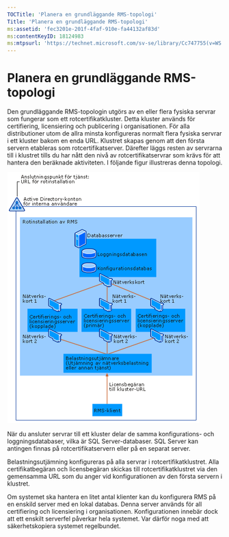 ```yaml
---
TOCTitle: 'Planera en grundläggande RMS-topologi'
Title: 'Planera en grundläggande RMS-topologi'
ms:assetid: 'fec3201e-201f-4faf-910e-fa44132af83d'
ms:contentKeyID: 18124983
ms:mtpsurl: 'https://technet.microsoft.com/sv-se/library/Cc747755(v=WS.10)'
---
```


Planera en grundläggande RMS-topologi
=====================================

Den grundläggande RMS-topologin utgörs av en eller flera fysiska servrar som fungerar som ett rotcertifikatkluster. Detta kluster används för certifiering, licensiering och publicering i organisationen. För alla distributioner utom de allra minsta konfigureras normalt flera fysiska servrar i ett kluster bakom en enda URL. Klustret skapas genom att den första servern etableras som rotcertifikatserver. Därefter läggs resten av servrarna till i klustret tills du har nått den nivå av rotcertifikatservrar som krävs för att hantera den beräknade aktiviteten. I följande figur illustreras denna topologi.

![](images/Cc747755.a3332719-4d25-4694-a89a-7c31fd97ca3b(WS.10).gif)

När du ansluter servrar till ett kluster delar de samma konfigurations- och loggningsdatabaser, vilka är SQL Server-databaser. SQL Server kan antingen finnas på rotcertifikatservern eller på en separat server.

Belastningsutjämning konfigureras på alla servrar i rotcertifikatklustret. Alla certifikatbegäran och licensbegäran skickas till rotcertifikatklustret via den gemensamma URL som du anger vid konfigurationen av den första servern i klustret.

Om systemet ska hantera en litet antal klienter kan du konfigurera RMS på en enskild server med en lokal databas. Denna server används för all certifiering och licensiering i organisationen. Konfigurationen innebär dock att ett enskilt serverfel påverkar hela systemet. Var därför noga med att säkerhetskopiera systemet regelbundet.
